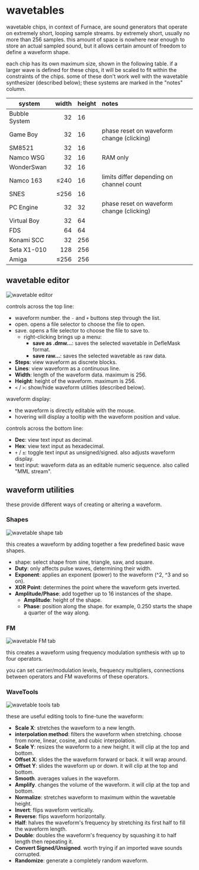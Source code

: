 # wavetables

wavetable chips, in context of Furnace, are sound generators that operate on extremely short, looping sample streams. by extremely short, usually no more than 256 samples.
this amount of space is nowhere near enough to store an actual sampled sound, but it allows certain amount of freedom to define a waveform shape.

each chip has its own maximum size, shown in the following table. if a larger wave is defined for these chips, it will be scaled to fit within the constraints of the chips. some of these don't work well with the wavetable synthesizer (described below); these systems are marked in the "notes" column.

system        | width | height | notes
--------------|------:|:-------|:------
Bubble System |    32 | 16     |
Game Boy      |    32 | 16     | phase reset on waveform change (clicking)
SM8521        |    32 | 16     |
Namco WSG     |    32 | 16     | RAM only
WonderSwan    |    32 | 16     |
Namco 163     |  ≤240 | 16     | limits differ depending on channel count 
SNES          |  ≤256 | 16     |
PC Engine     |    32 | 32     | phase reset on waveform change (clicking)
Virtual Boy   |    32 | 64     |
FDS           |    64 | 64     |
Konami SCC    |    32 | 256    |
Seta X1-010   |   128 | 256    |
Amiga         |  ≤256 | 256    |


## wavetable editor

![wavetable editor](wave-editor.png)

controls across the top line:
- waveform number. the `-` and `+` buttons step through the list.
- open. opens a file selector to choose the file to open.
- save. opens a file selector to choose the file to save to.
  - right-clicking brings up a menu:
    - **save as .dmw...**: saves the selected wavetable in DefleMask format.
    - **save raw...**: saves the selected wavetable as raw data.
- **Steps**: view waveform as discrete blocks.
- **Lines**: view waveform as a continuous line.
- **Width**: length of the waveform data. maximum is 256.
- **Height**: height of the waveform. maximum is 256.
- `<` / `>`: show/hide waveform utilities (described below).

waveform display:
- the waveform is directly editable with the mouse.
- hovering will display a tooltip with the waveform position and value.

controls across the bottom line:
- **Dec**: view text input as decimal.
- **Hex**: view text input as hexadecimal.
- `+` / `±`: toggle text input as unsigned/signed. also adjusts waveform display.
- text input: waveform data as an editable numeric sequence. also called "MML stream".

## waveform utilities

these provide different ways of creating or altering a waveform.

### Shapes

![wavetable shape tab](wave-editor-shapes.png)

this creates a waveform by adding together a few predefined basic wave shapes.
- shape: select shape from sine, triangle, saw, and square.
- **Duty**: only affects pulse waves, determining their width.
- **Exponent**: applies an exponent (power) to the waveform (^2, ^3 and so on).
- **XOR Point**: determines the point where the waveform gets inverted.
- **Amplitude/Phase**: add together up to 16 instances of the shape.
  - **Amplitude**: height of the shape.
  - **Phase**: position along the shape. for example, 0.250 starts the shape a quarter of the way along.

### FM

![wavetable FM tab](wave-editor-FM.png)

this creates a waveform using frequency modulation synthesis with up to four operators.

you can set carrier/modulation levels, frequency multipliers, connections between operators and FM waveforms of these operators.

### WaveTools

![wavetable tools tab](wave-editor-tools.png)

these are useful editing tools to fine-tune the waveform:
- **Scale X**: stretches the waveform to a new length.
- **interpolation method**: filters the waveform when stretching. choose from none, linear, cosine, and cubic interpolation.
- **Scale Y**: resizes the waveform to a new height. it will clip at the top and bottom.
- **Offset X**: slides the the waveform forward or back. it will wrap around.
- **Offset Y**: slides the waveform up or down. it will clip at the top and bottom.
- **Smooth**. averages values in the waveform.
- **Amplify**. changes the volume of the waveform. it will clip at the top and bottom.
- **Normalize**: stretches waveform to maximum within the wavetable height.
- **Invert**: flips waveform vertically.
- **Reverse**: flips waveform horizontally.
- **Half**: halves the waveform's frequency by stretching its first half to fill the waveform length.
- **Double**: doubles the waveform's frequency by squashing it to half length then repeating it.
- **Convert Signed/Unsigned**. worth trying if an imported wave sounds corrupted.
- **Randomize**: generate a completely random waveform.
